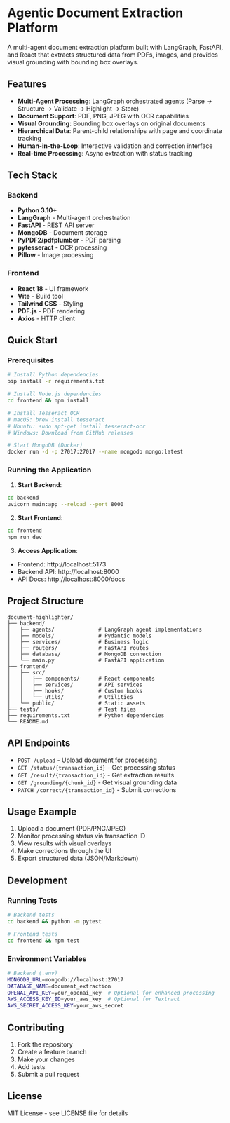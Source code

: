 # Agentic Document Extraction Platform

A multi-agent document extraction platform built with LangGraph, FastAPI, and React that extracts structured data from PDFs, images, and provides visual grounding with bounding box overlays.

## Features

- **Multi-Agent Processing**: LangGraph orchestrated agents (Parse → Structure → Validate → Highlight → Store)
- **Document Support**: PDF, PNG, JPEG with OCR capabilities
- **Visual Grounding**: Bounding box overlays on original documents
- **Hierarchical Data**: Parent-child relationships with page and coordinate tracking
- **Human-in-the-Loop**: Interactive validation and correction interface
- **Real-time Processing**: Async extraction with status tracking

## Tech Stack

### Backend
- **Python 3.10+**
- **LangGraph** - Multi-agent orchestration
- **FastAPI** - REST API server
- **MongoDB** - Document storage
- **PyPDF2/pdfplumber** - PDF parsing
- **pytesseract** - OCR processing
- **Pillow** - Image processing

### Frontend
- **React 18** - UI framework
- **Vite** - Build tool
- **Tailwind CSS** - Styling
- **PDF.js** - PDF rendering
- **Axios** - HTTP client

## Quick Start

### Prerequisites
```bash
# Install Python dependencies
pip install -r requirements.txt

# Install Node.js dependencies
cd frontend && npm install

# Install Tesseract OCR
# macOS: brew install tesseract
# Ubuntu: sudo apt-get install tesseract-ocr
# Windows: Download from GitHub releases

# Start MongoDB (Docker)
docker run -d -p 27017:27017 --name mongodb mongo:latest
```

### Running the Application

1. **Start Backend**:
```bash
cd backend
uvicorn main:app --reload --port 8000
```

2. **Start Frontend**:
```bash
cd frontend
npm run dev
```

3. **Access Application**:
- Frontend: http://localhost:5173
- Backend API: http://localhost:8000
- API Docs: http://localhost:8000/docs

## Project Structure

```
document-highlighter/
├── backend/
│   ├── agents/              # LangGraph agent implementations
│   ├── models/              # Pydantic models
│   ├── services/            # Business logic
│   ├── routers/             # FastAPI routes
│   ├── database/            # MongoDB connection
│   └── main.py              # FastAPI application
├── frontend/
│   ├── src/
│   │   ├── components/      # React components
│   │   ├── services/        # API services
│   │   ├── hooks/           # Custom hooks
│   │   └── utils/           # Utilities
│   └── public/              # Static assets
├── tests/                   # Test files
├── requirements.txt         # Python dependencies
└── README.md
```

## API Endpoints

- `POST /upload` - Upload document for processing
- `GET /status/{transaction_id}` - Get processing status
- `GET /result/{transaction_id}` - Get extraction results
- `GET /grounding/{chunk_id}` - Get visual grounding data
- `PATCH /correct/{transaction_id}` - Submit corrections

## Usage Example

1. Upload a document (PDF/PNG/JPEG)
2. Monitor processing status via transaction ID
3. View results with visual overlays
4. Make corrections through the UI
5. Export structured data (JSON/Markdown)

## Development

### Running Tests
```bash
# Backend tests
cd backend && python -m pytest

# Frontend tests
cd frontend && npm test
```

### Environment Variables
```bash
# Backend (.env)
MONGODB_URL=mongodb://localhost:27017
DATABASE_NAME=document_extraction
OPENAI_API_KEY=your_openai_key  # Optional for enhanced processing
AWS_ACCESS_KEY_ID=your_aws_key  # Optional for Textract
AWS_SECRET_ACCESS_KEY=your_aws_secret
```

## Contributing

1. Fork the repository
2. Create a feature branch
3. Make your changes
4. Add tests
5. Submit a pull request

## License

MIT License - see LICENSE file for details

